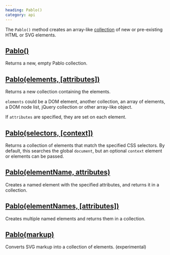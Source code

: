 ```yaml
--- 
heading: Pablo()
category: api
---
```


The `Pablo()` method creates an array-like [collection][collections] of new or pre-existing HTML or SVG elements.


## [Pablo()](/api/pablo/)

Returns a new, empty Pablo collection.


## [Pablo(elements, \[attributes\])](/api/pablo/#pablo-02)

Returns a new collection containing the elements.

`elements` could be a DOM element, another collection, an array of elements, a DOM node list, jQuery collection or other array-like object.

If `attributes` are specified, they are set on each element.


## [Pablo(selectors, \[context\])](/api/pablo/#pablo-03)

Returns a collection of elements that match the specified CSS selectors. By default, this searches the global `document`, but an optional `context` element or elements can be passed.


## [Pablo(elementName, attributes)](/api/pablo/#pablo-04)

Creates a named element with the specified attributes, and returns it in a collection.


## [Pablo(elementNames, \[attributes\])](/api/pablo/#pablo-05)

Creates multiple named elements and returns them in a collection.


## [Pablo(markup)](/api/pablo/#pablo-06)

Converts SVG markup into a collection of elements. (experimental)

[collections]: #collections
